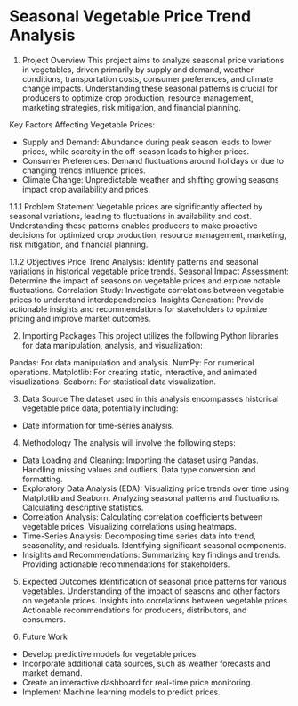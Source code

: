 # Seasonal Vegetable Price Trend Analysis
1. Project Overview
This project aims to analyze seasonal price variations in vegetables, driven primarily by supply and demand, weather conditions, transportation costs, consumer preferences, and climate change impacts. Understanding these seasonal patterns is crucial for producers to optimize crop production, resource management, marketing strategies, risk mitigation, and financial planning.

Key Factors Affecting Vegetable Prices:

- Supply and Demand: Abundance during peak season leads to lower prices, while scarcity in the off-season leads to higher prices.
- Consumer Preferences: Demand fluctuations around holidays or due to changing trends influence prices.
- Climate Change: Unpredictable weather and shifting growing seasons impact crop availability and prices.

1.1.1 Problem Statement
Vegetable prices are significantly affected by seasonal variations, leading to fluctuations in availability and cost. Understanding these patterns enables producers to make proactive decisions for optimized crop production, resource management, marketing, risk mitigation, and financial planning.

1.1.2 Objectives
Price Trend Analysis: Identify patterns and seasonal variations in historical vegetable price trends.
Seasonal Impact Assessment: Determine the impact of seasons on vegetable prices and explore notable fluctuations.
Correlation Study: Investigate correlations between vegetable prices to understand interdependencies.
Insights Generation: Provide actionable insights and recommendations for stakeholders to optimize pricing and improve market outcomes.

2. Importing Packages
This project utilizes the following Python libraries for data manipulation, analysis, and visualization:

Pandas: For data manipulation and analysis.
NumPy: For numerical operations.
Matplotlib: For creating static, interactive, and animated visualizations.
Seaborn: For statistical data visualization.

3. Data Source
The dataset used in this analysis encompasses historical vegetable price data, potentially including:
- Date information for time-series analysis.

4. Methodology
The analysis will involve the following steps:

- Data Loading and Cleaning:
Importing the dataset using Pandas.
Handling missing values and outliers.
Data type conversion and formatting.
- Exploratory Data Analysis (EDA):
Visualizing price trends over time using Matplotlib and Seaborn.
Analyzing seasonal patterns and fluctuations.
Calculating descriptive statistics.
- Correlation Analysis:
Calculating correlation coefficients between vegetable prices.
Visualizing correlations using heatmaps.
- Time-Series Analysis:
Decomposing time series data into trend, seasonality, and residuals.
Identifying significant seasonal components.
- Insights and Recommendations:
Summarizing key findings and trends.
Providing actionable recommendations for stakeholders.
5. Expected Outcomes
Identification of seasonal price patterns for various vegetables.
Understanding of the impact of seasons and other factors on vegetable prices.
Insights into correlations between vegetable prices.
Actionable recommendations for producers, distributors, and consumers.

6. Future Work
- Develop predictive models for vegetable prices.
- Incorporate additional data sources, such as weather forecasts and market demand.
- Create an interactive dashboard for real-time price monitoring.
- Implement Machine learning models to predict prices.
